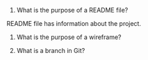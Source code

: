 1. What is the purpose of a README file?

README file has information about the project.

1. What is the purpose of a wireframe?



1. What is a branch in Git?
